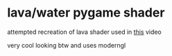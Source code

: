 # lava/water pygame shader

attempted recreation of lava shader used in [this](https://www.youtube.com/watch?v=FNw_BQok14A) video

very cool looking btw and uses moderngl
